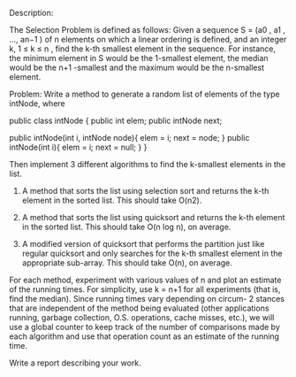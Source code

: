 Description: 

The Selection Problem is defined as follows: Given a sequence S = (a0 , a1 , ..., an−1 ) of n 
elements on which a linear ordering is defined, and an integer k, 1 ≤ k ≤ n , find the k-th smallest element
in the sequence. For instance, the minimum element in S would be the 1-smallest element, the median would be 
the n+1 -smallest and the maximum would be the n-smallest element.

Problem: 
Write a method to generate a random list of elements of the type intNode, where 

public class intNode {
  public int elem;
  public intNode next;
   
  public intNode(int i, intNode node){
    elem = i; 
    next = node; 
  }
  public intNode(int i){
    elem = i;
    next = null; 
  }
}

Then implement 3 different algorithms to find the k-smallest elements in the list.
1. A method that sorts the list using selection sort and returns the k-th element in the sorted list. This
should take O(n2).

2. A method that sorts the list using quicksort and returns the k-th element in the sorted list. This should
take O(n log n), on average.

3. A modified version of quicksort that performs the partition just like regular quicksort and only searches
for the k-th smallest element in the appropriate sub-array. This should take O(n), on average.

For each method, experiment with various values of n and plot an estimate of the running times. For simplicity,
use k = n+1 for all experiments (that is, find the median). Since running times vary depending on circum- 2
stances that are independent of the method being evaluated (other applications running, garbage collection, O.S. operations, cache misses, etc.), we will use a global counter to keep track of the number of comparisons made by each algorithm and use that operation count as an estimate of the running time.

Write a report describing your work.

